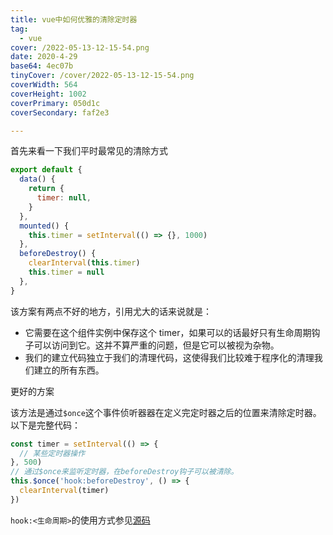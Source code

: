 ```yaml
---
title: vue中如何优雅的清除定时器
tag:
  - vue
cover: /2022-05-13-12-15-54.png
date: 2020-4-29
base64: 4ec07b
tinyCover: /cover/2022-05-13-12-15-54.png
coverWidth: 564
coverHeight: 1002
coverPrimary: 050d1c
coverSecondary: faf2e3

---
```




首先来看一下我们平时最常见的清除方式

```js
export default {
  data() {
    return {
      timer: null,
    }
  },
  mounted() {
    this.timer = setInterval(() => {}, 1000)
  },
  beforeDestroy() {
    clearInterval(this.timer)
    this.timer = null
  },
}
```

该方案有两点不好的地方，引用尤大的话来说就是：

- 它需要在这个组件实例中保存这个 timer，如果可以的话最好只有生命周期钩子可以访问到它。这并不算严重的问题，但是它可以被视为杂物。
- 我们的建立代码独立于我们的清理代码，这使得我们比较难于程序化的清理我们建立的所有东西。

更好的方案

该方法是通过`$once`这个事件侦听器器在定义完定时器之后的位置来清除定时器。以下是完整代码：

```js
const timer = setInterval(() => {
  // 某些定时器操作
}, 500)
// 通过$once来监听定时器，在beforeDestroy钩子可以被清除。
this.$once('hook:beforeDestroy', () => {
  clearInterval(timer)
})
```

`hook:<生命周期>`的使用方式参见[源码](https://github.com/vuejs/vue/blob/d9b27a92bd5277ee23a4e68a8bd31ecc72f4c99b/src/core/instance/lifecycle.js#L347)
